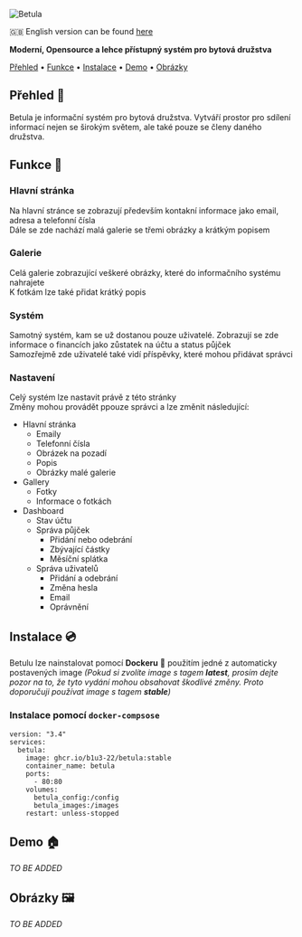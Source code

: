 ![Betula](Betula/assets/readme_banner.png)

:uk: English version can be found [here](Betula/README.md)

**Moderní, Opensource a lehce přístupný systém pro bytová družstva**

[Přehled](#přehled--) • [Funkce](#funkce--) • [Instalace](#installation--) • [Demo](#demo--) • [Obrázky](#obrázky--)

## Přehled :book:
Betula je informační systém pro bytová družstva. Vytváří prostor pro sdílení informací nejen se širokým světem, ale také pouze se členy daného družstva.

## Funkce :dizzy:
### Hlavní stránka
Na hlavní stránce se zobrazují především kontakní informace jako email, adresa a telefonní čísla \
Dále se zde nachází malá galerie se třemi obrázky a krátkým popisem

### Galerie
Celá galerie zobrazující veškeré obrázky, které do informačního systému nahrajete \
K fotkám lze také přidat krátký popis

### Systém
Samotný systém, kam se už dostanou pouze uživatelé. Zobrazují se zde informace o financích jako zůstatek na účtu a status půjček \
Samozřejmě zde uživatelé také vidí příspěvky, které mohou přidávat správci

### Nastavení
Celý systém lze nastavit právě z této stránky \
Změny mohou provádět ppouze správci a lze změnit následující:
* Hlavní stránka
    * Emaily
    * Telefonní čísla
    * Obrázek na pozadí
    * Popis
    * Obrázky malé galerie
* Gallery 
    * Fotky
    * Informace o fotkách
* Dashboard
    * Stav účtu
    * Správa půjček
        * Přidání nebo odebrání
        * Zbývající částky
        * Měsíční splátka
    * Správa uživatelů
        * Přidání a odebrání
        * Změna hesla 
        * Email
        * Oprávnění

## Instalace :cd:
Betulu lze nainstalovat pomocí **Dockeru** :whale2: použitím jedné z automaticky postavených image
*(Pokud si zvolíte image s tagem **latest**, prosím dejte pozor na to, že tyto vydání mohou obsahovat škodlivé změny. Proto doporučuji používat image s tagem **stable**)*

### Instalace pomocí `docker-compsose`
```
version: "3.4"
services:
  betula:
    image: ghcr.io/b1u3-22/betula:stable
    container_name: betula
    ports:
      - 80:80
    volumes:
      betula_config:/config
      betula_images:/images
    restart: unless-stopped
```

## Demo :house:
*TO BE ADDED*

## Obrázky :framed_picture:
*TO BE ADDED*